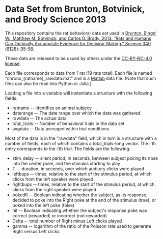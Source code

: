 # Data Set from Brunton, Botvinick, and Brody Science 2013

This repository contains the rat behavioral data set used in [Brunton, Bingni W., Matthew M. Botvinick, and Carlos D. Brody. 2013. “Rats and Humans Can Optimally Accumulate Evidence for Decision-Making.” Science 340 (6128): 95–98.](http://dx.doi.org/10.1126/science.1233912)

These data are released to be usued by others under the [CC-BY-NC-4.0 license](https://creativecommons.org/licenses/by-nc/4.0/).

Each file corresponds to data from 1 rat (19 rats total). Each file is named "chrono\_{ratname}\_rawdata.mat" and is a [Matlab](https://www.mathworks.com/products/matlab.html) data file. (Note that such files can also be read into Python or Julia.)

Loading a file into a variable will instantiate a structure with the following fields:

* ratname -- Identifies an animal subjecy
* daterange -- The date range over which the data was gathered
* rawdata -- The actual data
* total_trials -- Number of behavioral trials in the data set
* avgdata -- Data averaged within trial conditions.

Most of the data is in the "rawdata" field, which in turn is a structure with a number of fields, each of which contains a total_trials-long vector. The i'th entry corresponds to the i'th trial. The fields are the following:

* stim_delay -- silent period, in seconds, between subject poking its nose into the center poke, and the stimulus starting to play
* T -- duration, in seconds, over which auditory clicks were played
* leftbups -- times, relative to the start of the stimulus period, at which clicks from the left speaker were played
* rightbups -- times, relative to the start of the stimulus period, at which clicks from the right speaker were played
* pokedR -- Boolean indicating whether the subject, as its response, decided to poke into the Right poke at the end of the stimulus (true), or poked into the left poke (false)
* hit -- Boolean indicating whether the subject's response poke was correct (rewarded) or incorrect (not rewarded)
* Delta -- totel number of Right minus Left clicks played
* gamma -- logarithm of the ratio of the Poisson rate used to generate Right versus Left clicks

